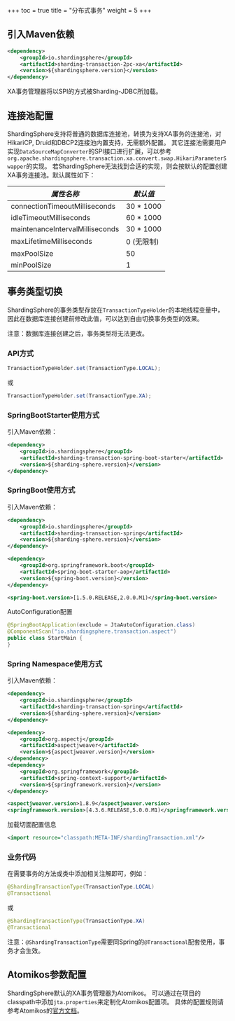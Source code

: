 +++
toc = true
title = "分布式事务"
weight = 5
+++

## 引入Maven依赖

```xml
<dependency>
    <groupId>io.shardingsphere</groupId>
    <artifactId>sharding-transaction-2pc-xa</artifactId>
    <version>${shardingsphere.version}</version>
</dependency>
```

XA事务管理器将以SPI的方式被Sharding-JDBC所加载。

## 连接池配置

ShardingSphere支持将普通的数据库连接池，转换为支持XA事务的连接池，对HikariCP, Druid和DBCP2连接池内置支持，无需额外配置。
其它连接池需要用户实现`DataSourceMapConverter`的SPI接口进行扩展，可以参考`org.apache.shardingsphere.transaction.xa.convert.swap.HikariParameterSwapper`的实现。
若ShardingSphere无法找到合适的实现，则会按默认的配置创建XA事务连接池。默认属性如下：

| *属性名称*                          | *默认值*   |
| -----------------------------------| ----------|
| connectionTimeoutMilliseconds      | 30 * 1000 |
| idleTimeoutMilliseconds            | 60 * 1000 |
| maintenanceIntervalMilliseconds    | 30 * 1000 |
| maxLifetimeMilliseconds            | 0 (无限制) |
| maxPoolSize                        | 50        |
| minPoolSize                        | 1         |

## 事务类型切换

ShardingSphere的事务类型存放在`TransactionTypeHolder`的本地线程变量中，因此在数据库连接创建前修改此值，可以达到自由切换事务类型的效果。

注意：数据库连接创建之后，事务类型将无法更改。

### API方式

```java
TransactionTypeHolder.set(TransactionType.LOCAL);
```

或

```java
TransactionTypeHolder.set(TransactionType.XA);
```

### SpringBootStarter使用方式
引入Maven依赖：
```xml
<dependency>
    <groupId>io.shardingsphere</groupId>
    <artifactId>sharding-transaction-spring-boot-starter</artifactId>
    <version>${sharding-sphere.version}</version>
</dependency>
```

### SpringBoot使用方式
引入Maven依赖：

```xml
<dependency>
    <groupId>io.shardingsphere</groupId>
    <artifactId>sharding-transaction-spring</artifactId>
    <version>${sharding-sphere.version}</version>
</dependency>

<dependency>
    <groupId>org.springframework.boot</groupId>
    <artifactId>spring-boot-starter-aop</artifactId>
    <version>${spring-boot.version}</version>
</dependency>

<spring-boot.version>[1.5.0.RELEASE,2.0.0.M1)</spring-boot.version>

```

AutoConfiguration配置
```java
@SpringBootApplication(exclude = JtaAutoConfiguration.class)
@ComponentScan("io.shardingsphere.transaction.aspect")
public class StartMain {
}
```

### Spring Namespace使用方式

引入Maven依赖：

```xml
<dependency>
    <groupId>io.shardingsphere</groupId>
    <artifactId>sharding-transaction-spring</artifactId>
    <version>${sharding-sphere.version}</version>
</dependency>

<dependency>
    <groupId>org.aspectj</groupId>
    <artifactId>aspectjweaver</artifactId>
    <version>${aspectjweaver.version}</version>
</dependency>
<dependency>
    <groupId>org.springframework</groupId>
    <artifactId>spring-context-support</artifactId>
    <version>${springframework.version}</version>
</dependency>

<aspectjweaver.version>1.8.9</aspectjweaver.version>
<springframework.version>[4.3.6.RELEASE,5.0.0.M1)</springframework.version>
```
加载切面配置信息
```xml
<import resource="classpath:META-INF/shardingTransaction.xml"/>

```

### 业务代码
在需要事务的方法或类中添加相关注解即可，例如：

```java
@ShardingTransactionType(TransactionType.LOCAL)
@Transactional
```

或

```java
@ShardingTransactionType(TransactionType.XA)
@Transactional
```

注意：`@ShardingTransactionType`需要同Spring的`@Transactional`配套使用，事务才会生效。

## Atomikos参数配置

ShardingSphere默认的XA事务管理器为Atomikos。
可以通过在项目的classpath中添加`jta.properties`来定制化Atomikos配置项。
具体的配置规则请参考Atomikos的[官方文档](https://www.atomikos.com/Documentation/JtaProperties)。
